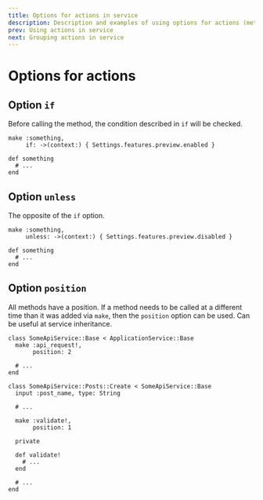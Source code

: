 ```yaml
---
title: Options for actions in service
description: Description and examples of using options for actions (methods) in service
prev: Using actions in service
next: Grouping actions in service
---
```


# Options for actions

## Option `if`

Before calling the method, the condition described in `if` will be checked.

```ruby{2}
make :something,
     if: ->(context:) { Settings.features.preview.enabled }

def something
  # ...
end
```

## Option `unless`

The opposite of the `if` option.

```ruby{2}
make :something,
     unless: ->(context:) { Settings.features.preview.disabled }

def something
  # ...
end
```

## Option `position`

All methods have a position.
If a method needs to be called at a different time than it was added via `make`, then the `position` option can be used.
Can be useful at service inheritance.

```ruby{3,14}
class SomeApiService::Base < ApplicationService::Base
  make :api_request!,
       position: 2

  # ...
end

class SomeApiService::Posts::Create < SomeApiService::Base
  input :post_name, type: String

  # ...
  
  make :validate!,
       position: 1

  private

  def validate!
    # ...
  end

  # ...
end
```
